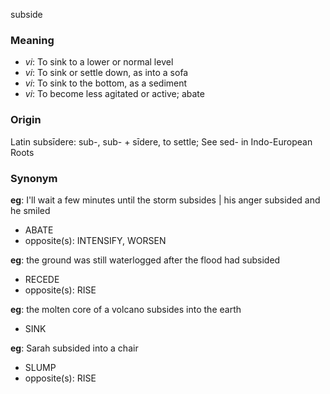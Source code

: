 subside
### Meaning
+ _vi_: To sink to a lower or normal level
+ _vi_: To sink or settle down, as into a sofa
+ _vi_: To sink to the bottom, as a sediment
+ _vi_: To become less agitated or active; abate

### Origin

Latin subsīdere: sub-, sub- + sīdere, to settle; See sed- in Indo-European Roots

### Synonym

__eg__: I'll wait a few minutes until the storm subsides | his anger subsided and he smiled

+ ABATE
+ opposite(s): INTENSIFY, WORSEN

__eg__: the ground was still waterlogged after the flood had subsided

+ RECEDE
+ opposite(s): RISE

__eg__: the molten core of a volcano subsides into the earth

+ SINK

__eg__: Sarah subsided into a chair

+ SLUMP
+ opposite(s): RISE


